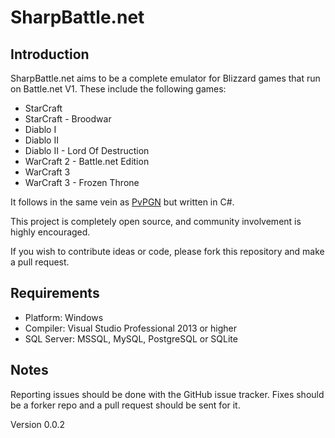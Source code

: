 # SharpBattle.net

## Introduction

SharpBattle.net aims to be a complete emulator for Blizzard games that run on Battle.net V1. These include the following games:

 + StarCraft
 + StarCraft - Broodwar
 + Diablo I
 + Diablo II
 + Diablo II - Lord Of Destruction
 + WarCraft 2 - Battle.net Edition
 + WarCraft 3
 + WarCraft 3 - Frozen Throne

It follows in the same vein as [PvPGN](http://pvpgn.berlios.de/) but written in C#.

This project is completely open source, and community involvement is highly encouraged.

If you wish to contribute ideas or code, please fork this repository and make a pull request.

## Requirements

 + Platform: Windows
 + Compiler: Visual Studio Professional 2013 or higher
 + SQL Server: MSSQL, MySQL, PostgreSQL or SQLite

## Notes

Reporting issues should be done with the GitHub issue tracker. Fixes should be a forker repo and a pull request should be
sent for it.

Version 0.0.2